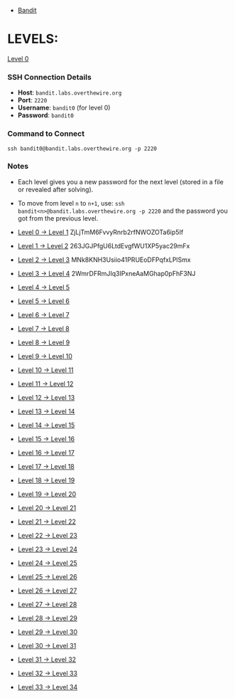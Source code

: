 - [Bandit](https://overthewire.org/wargames/bandit)
# LEVELS:

[Level 0](https://overthewire.org/wargames/bandit/bandit0.html)
### SSH Connection Details
- **Host**: `bandit.labs.overthewire.org`
- **Port**: `2220`
- **Username**: `bandit0` (for level 0)
- **Password**: `bandit0`
### Command to Connect
```
ssh bandit0@bandit.labs.overthewire.org -p 2220
```
### Notes

- Each level gives you a new password for the next level (stored in a file or revealed after solving).
- To move from level `n` to `n+1`, use: `ssh bandit<n>@bandit.labs.overthewire.org -p 2220` and the password you got from the previous level.
  
- [Level 0 → Level 1](https://overthewire.org/wargames/bandit/bandit1.html) ZjLjTmM6FvvyRnrb2rfNWOZOTa6ip5If
- [Level 1 → Level 2](https://overthewire.org/wargames/bandit/bandit2.html) 263JGJPfgU6LtdEvgfWU1XP5yac29mFx
- [Level 2 → Level 3](https://overthewire.org/wargames/bandit/bandit3.html) MNk8KNH3Usiio41PRUEoDFPqfxLPlSmx
- [Level 3 → Level 4](https://overthewire.org/wargames/bandit/bandit4.html) 2WmrDFRmJIq3IPxneAaMGhap0pFhF3NJ
- [Level 4 → Level 5](https://overthewire.org/wargames/bandit/bandit5.html) 
- [Level 5 → Level 6](https://overthewire.org/wargames/bandit/bandit6.html)
- [Level 6 → Level 7](https://overthewire.org/wargames/bandit/bandit7.html)
- [Level 7 → Level 8](https://overthewire.org/wargames/bandit/bandit8.html)
- [Level 8 → Level 9](https://overthewire.org/wargames/bandit/bandit9.html)
- [Level 9 → Level 10](https://overthewire.org/wargames/bandit/bandit10.html)
- [Level 10 → Level 11](https://overthewire.org/wargames/bandit/bandit11.html)
- [Level 11 → Level 12](https://overthewire.org/wargames/bandit/bandit12.html)
- [Level 12 → Level 13](https://overthewire.org/wargames/bandit/bandit13.html)
- [Level 13 → Level 14](https://overthewire.org/wargames/bandit/bandit14.html)
- [Level 14 → Level 15](https://overthewire.org/wargames/bandit/bandit15.html)
- [Level 15 → Level 16](https://overthewire.org/wargames/bandit/bandit16.html)
- [Level 16 → Level 17](https://overthewire.org/wargames/bandit/bandit17.html)
- [Level 17 → Level 18](https://overthewire.org/wargames/bandit/bandit18.html)
- [Level 18 → Level 19](https://overthewire.org/wargames/bandit/bandit19.html)
- [Level 19 → Level 20](https://overthewire.org/wargames/bandit/bandit20.html)
- [Level 20 → Level 21](https://overthewire.org/wargames/bandit/bandit21.html)
- [Level 21 → Level 22](https://overthewire.org/wargames/bandit/bandit22.html)
- [Level 22 → Level 23](https://overthewire.org/wargames/bandit/bandit23.html)
- [Level 23 → Level 24](https://overthewire.org/wargames/bandit/bandit24.html)
- [Level 24 → Level 25](https://overthewire.org/wargames/bandit/bandit25.html)
- [Level 25 → Level 26](https://overthewire.org/wargames/bandit/bandit26.html)
- [Level 26 → Level 27](https://overthewire.org/wargames/bandit/bandit27.html)
- [Level 27 → Level 28](https://overthewire.org/wargames/bandit/bandit28.html)
- [Level 28 → Level 29](https://overthewire.org/wargames/bandit/bandit29.html)
- [Level 29 → Level 30](https://overthewire.org/wargames/bandit/bandit30.html)
- [Level 30 → Level 31](https://overthewire.org/wargames/bandit/bandit31.html)
- [Level 31 → Level 32](https://overthewire.org/wargames/bandit/bandit32.html)
- [Level 32 → Level 33](https://overthewire.org/wargames/bandit/bandit33.html)
- [Level 33 → Level 34](https://overthewire.org/wargames/bandit/bandit34.html)

